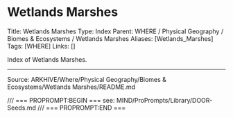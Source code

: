 # Wetlands Marshes

Title: Wetlands Marshes
Type: Index
Parent: WHERE / Physical Geography / Biomes & Ecosystems / Wetlands Marshes
Aliases: [Wetlands_Marshes]
Tags: [WHERE]
Links: []

Index of Wetlands Marshes.

---
Source: ARKHIVE/Where/Physical Geography/Biomes & Ecosystems/Wetlands Marshes/README.md

/// === PROPROMPT:BEGIN ===
see: MIND/ProPrompts/Library/DOOR-Seeds.md
/// === PROPROMPT:END ===
